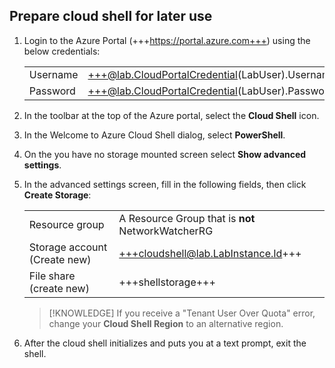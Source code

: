 ## Prepare cloud shell for later use
1. Login to the Azure Portal (+++https://portal.azure.com+++) using the below credentials:

    |||
    |--|--|
    |Username|+++@lab.CloudPortalCredential(LabUser).Username+++|
    |Password|+++@lab.CloudPortalCredential(LabUser).Password+++|

1. In the toolbar at the top of the Azure portal, select the **Cloud Shell** icon.

1. In the Welcome to Azure Cloud Shell dialog, select **PowerShell**.

1. On the you have no storage mounted screen select **Show advanced settings**.

1. In the advanced settings screen, fill in the following fields, then click **Create Storage**:

    |||
    |--|--|
    |Resource group|A Resource Group that is **not** NetworkWatcherRG|
    |Storage account (Create new)|+++cloudshell@lab.LabInstance.Id+++|
    |File share (create new)|+++shellstorage+++|
    
    >[!KNOWLEDGE] If you receive a "Tenant User Over Quota" error, change your **Cloud Shell Region** to an alternative region.

1. After the cloud shell initializes and puts you at a text prompt, exit the shell.